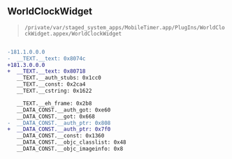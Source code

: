 ## WorldClockWidget

> `/private/var/staged_system_apps/MobileTimer.app/PlugIns/WorldClockWidget.appex/WorldClockWidget`

```diff

-181.1.0.0.0
-  __TEXT.__text: 0x8074c
+181.3.0.0.0
+  __TEXT.__text: 0x80718
   __TEXT.__auth_stubs: 0x1cc0
   __TEXT.__const: 0x2ca4
   __TEXT.__cstring: 0x1622

   __TEXT.__eh_frame: 0x2b8
   __DATA_CONST.__auth_got: 0xe60
   __DATA_CONST.__got: 0x668
-  __DATA_CONST.__auth_ptr: 0x808
+  __DATA_CONST.__auth_ptr: 0x7f0
   __DATA_CONST.__const: 0x1360
   __DATA_CONST.__objc_classlist: 0x48
   __DATA_CONST.__objc_imageinfo: 0x8

```

